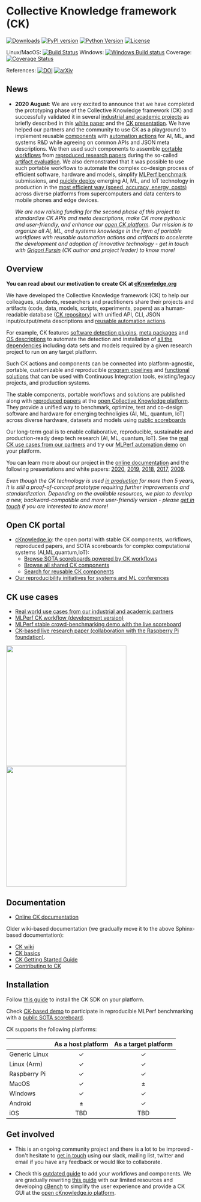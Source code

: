 # Collective Knowledge framework (CK)

[![Downloads](https://pepy.tech/badge/ck)](https://pepy.tech/project/ck)
[![PyPI version](https://badge.fury.io/py/ck.svg)](https://badge.fury.io/py/ck)
[![Python Version](https://img.shields.io/badge/python-2.7%20|%203.4+-blue.svg)](https://pypi.org/project/ck)
[![License](https://img.shields.io/badge/License-BSD%203--Clause-blue.svg)](https://opensource.org/licenses/BSD-3-Clause)

Linux/MacOS: [![Build Status](https://travis-ci.org/ctuning/ck.svg?branch=master)](https://travis-ci.org/ctuning/ck)
Windows: [![Windows Build status](https://ci.appveyor.com/api/projects/status/iw2k4eajy54xrvqc?svg=true)](https://ci.appveyor.com/project/gfursin/ck)
Coverage: [![Coverage Status](https://coveralls.io/repos/github/ctuning/ck/badge.svg)](https://coveralls.io/github/ctuning/ck)

References: [![DOI](https://zenodo.org/badge/DOI/10.5281/zenodo.3865242.svg)](https://doi.org/10.5281/zenodo.3865242)
[![arXiv](https://img.shields.io/badge/arXiv-2006.07161-00ff00.svg)](https://arxiv.org/abs/2006.07161)

## News

* **2020 August**: We are very excited to announce that we have completed 
  the prototyping phase of the Collective Knowledge framework (CK)
  and successfully validated it in several [industrial and academic projects](https://cKnowledge.org/partners)
  as briefly described in this [white paper](https://arxiv.org/abs/2006.07161)
  and the [CK presentation](https://cKnowledge.io/presentation/ck).
  We have helped our partners and the community to use CK as a playground to implement reusable 
  [components]( https://cknowledge.io/?q=%22digital-component%22 ) with [automation actions]( https://cKnowledge.io/actions ) 
  for AI, ML, and systems R&D while agreeing on common APIs and JSON meta descriptions. 
  We then used such components to assemble [portable workflows](https://cknowledge.io/programs)
  from [reproduced research papers](https://cknowledge.io/reproduced-papers) during 
  the so-called [artifact evaluation](https://cTuning.org/ae).
  We also  demonstrated that it was possible to use such portable workflows 
  to automate the complex co-design process of efficient software, hardware and models, 
  simplify [MLPerf benchmark](https://mlperf.org) submissions,
  and [quickly deploy]( https://cKnowledge.io/solution )  emerging AI, ML, and IoT technology in production
  in the [most efficient way (speed, accuracy, energy, costs)]( https://cKnowledge.io/results ) 
  across diverse platforms from supercomputers and data centers to mobile phones and edge devices.

  *We are now raising funding for the second phase of this project to standardize CK APIs and meta descriptions, 
  make CK more pythonic and user-friendly, and enhance our [open CK platform](https://cKnowledge.io). 
  Our mission is to organize all AI, ML, and systems knowledge in the form of portable workflows
  with reusable automation actions and artifacts
  to accelerate the development and adoption of innovative technology -
  get in touch with [Grigori Fursin](https://cKnowledge.io/@gfursin) (CK author and project leader) to know more!*

## Overview

**You can read about our motivation to create CK at [cKnowledge.org](https://cKnowledge.org)**

We have developed the Collective Knowledge framework (CK) to help our colleagues, students, researchers and practitioners
share their projects and artifacts (code, data, models, scripts, experiments, papers)
as a human-readable database ([CK repository]( https://cKnowledge.io/repos )) 
with unified API, CLI, JSON input/output/meta descriptions
and [reusable automation actions](https://cKnowledge.io/actions).

For example, CK features 
[software detection plugins](https://cKnowledge.io/soft), 
[meta packages](https://cKnowledge.io/packages) 
and [OS descriptions](https://cKnowledge.io/c/os)
to automate the detection and installation of [all the dependencies](https://cknowledge.io/c/solution/mlperf-inference-v0.5-detection-openvino-ssd-mobilenet-coco-500-linux/#dependencies) 
including data sets and models required by a given research project to run on any target platform.

Such CK actions and components can be connected into platform-agnostic, 
portable, customizable and reproducible [program pipelines](https://cKnowledge.io/programs) 
and [functional solutions](https://cKnowledge.io/solutions)
that can be used with Continuous Integration tools, 
existing/legacy projects, and production systems.

The stable components, portable workflows and solutions are published along 
with [reproduced papers](https://cKnowledge.io/reproduced-papers) 
at the [open Collective Knowledge platform](https://cKnowledge.io).
They provide a unified way to benchmark, optimize, test and co-design
software and hardware for emerging technoligies (AI, ML, quantum, IoT)
across diverse hardware, datasets and models using [public scoreboards](https://cKnowledge.io/results)

Our long-term goal is to enable collaborative, reproducible, sustainable and production-ready deep tech research (AI, ML, quantum, IoT).
See the [real CK use cases from our partners](https://cKnowledge.org/partners.html)
and try our [MLPerf automation demo](https://cKnowledge.io/demo) on your platform.

You can learn more about our project in the [online documentation](https://cKnowledge.io/docs)
and the following presentations and white papers: 
[2020]( https://arxiv.org/abs/2006.07161 ),
[2019]( https://doi.org/10.5281/zenodo.2556147 ),
[2018]( https://cknowledge.io/c/report/rpi3-crowd-tuning-2017-interactive ),
[2017]( https://www.slideshare.net/GrigoriFursin/enabling-open-and-reproducible-computer-systems-research-the-good-the-bad-and-the-ugly ),
[2009]( https://hal.inria.fr/inria-00436029v2 ).

*Even though the CK technology is used [in production](https://cKnowledge.org/partners.html) for more than 5 years, it is still a proof-of-concept prototype requiring further improvements and standardization. Depending on the available resources, we plan to develop a new, backward-compatible and more user-friendly version - please [get in touch](https://cKnowledge.org/contacts.html) if you are interested to know more!*


## Open CK portal

* [cKnowledge.io](https://cKnowledge.io): the open portal with stable CK components, workflows, reproduced papers, and SOTA scoreboards for complex computational systems (AI,ML,quantum,IoT):
  * [Browse SOTA scoreboards powered by CK workflows](https://cKnowledge.io/reproduced-results)
  * [Browse all shared CK components](https://cKnowledge.io/browse)
  * [Search for reusable CK components](https://cKnowledge.io)
* [Our reproducibility initiatives for systems and ML conferences](https://cTuning.org/ae)




## CK use cases

* [Real world use cases from our industrial and academic partners](https://cKnowledge.org/partners.html)
* [MLPerf CK workflow (development version)](https://github.com/ctuning/ck-mlperf)
* [MLPerf stable crowd-benchmarking demo with the live scoreboard](https://cKnowledge.io/test)
* [CK-based live research paper (collaboration with the Raspberry Pi foundation)](https://cKnowledge.io/report/rpi3-crowd-tuning-2017-interactive).

[<img src="https://img.youtube.com/vi/DIkZxraTmGM/0.jpg" width="320">](https://www.youtube.com/watch?v=DIkZxraTmGM)
[<img src="https://img.youtube.com/vi/VpedDdia5yY/0.jpg" width="320">](https://www.youtube.com/watch?v=VpedDdia5yY)







## Documentation

* [Online CK documentation](https://cKnowledge.io/docs) 

Older wiki-based documentation (we gradually move it to the above Sphinx-based documentation):

* [CK wiki](https://github.com/ctuning/ck/wiki)
* [CK basics](https://michel.steuwer.info/About-CK)
* [CK Getting Started Guide](https://github.com/ctuning/ck/wiki/First-steps)
* [Contributing to CK](https://github.com/ctuning/ck/wiki/Adding-new-workflows)



## Installation

Follow [this guide](https://cKnowledge.io/docs/getting-started/ck-installation.html) 
to install the CK SDK on your platform.

Check [CK-based demo](https://cKnowledge.io/demo) to participate in reproducible MLPerf benchmarking
with a [public SOTA scoreboard](https://cknowledge.io/c/result/sota-mlperf-object-detection-v0.5-crowd-benchmarking).

CK supports the following platforms:

|               | As a host platform | As a target platform |
|---------------|:------------------:|:--------------------:|
| Generic Linux | ✓ | ✓ |
| Linux (Arm)   | ✓ | ✓ |
| Raspberry Pi  | ✓ | ✓ |
| MacOS         | ✓ | ± |
| Windows       | ✓ | ✓ |
| Android       | ± | ✓ |
| iOS           | TBD | TBD |




## Get involved

* This is an ongoing community project and there is a lot to be improved - 
  don't hesitate to [get in touch](https://cKnowledge.org/contacts.html)
  using our slack, mailing list, twitter and email
  if you have any feedback or would like to collaborate.

* Check this [outdated guide](https://github.com/ctuning/ck/wiki) to add your workflows and components. 
  We are gradually rewriting [this guide](https://cKnowledge.io/docs) with our limited resources
  and developing [cBench](https://github.com/cknowledge/cbench) to simplify
  the user experience and provide a CK GUI at the [open cKnowledge.io platform](https://cKnowledge.io).
